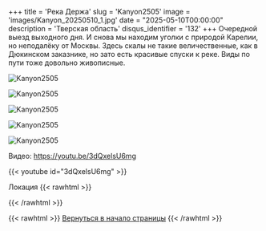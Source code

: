 +++
title = 'Река Держа'
slug = 'Kanyon2505'
image = 'images/Kanyon_20250510_1.jpg'
date = "2025-05-10T00:00:00"
description = 'Тверская область'
disqus_identifier = '132'
+++
Очередной выезд выходного дня. 
И снова мы находим уголки с природой Карелии, но неподалёку от Москвы. 
Здесь скалы не такие величественные, как в Дюкинском заказнике, но зато есть красивые спуски к реке.
Виды по пути тоже довольно живописные.

![Kanyon2505](/images/Kanyon_20250510_2.jpg)

![Kanyon2505](/images/Kanyon_20250510_3.jpg)

![Kanyon2505](/images/Kanyon_20250510_4.jpg)

![Kanyon2505](/images/Kanyon_20250510_5.jpg)

![Kanyon2505](/images/Kanyon_20250510_6.jpg)

Видео: https://youtu.be/3dQxelsU6mg

{{< youtube id="3dQxelsU6mg" >}}

Локация
{{< rawhtml >}}
<script type="text/javascript" charset="utf-8" async src="https://api-maps.yandex.ru/services/constructor/1.0/js/?um=constructor%3Aac21325b19dad77d56c9f758269627596afac7946a7e440c11ecbd8cbbb1d4fd&amp;width=500&amp;height=400&amp;lang=ru_RU&amp;scroll=true"></script>{{< /rawhtml >}}

{{< rawhtml >}}
<a href="#">Вернуться в начало страницы</a>
{{< /rawhtml >}}
